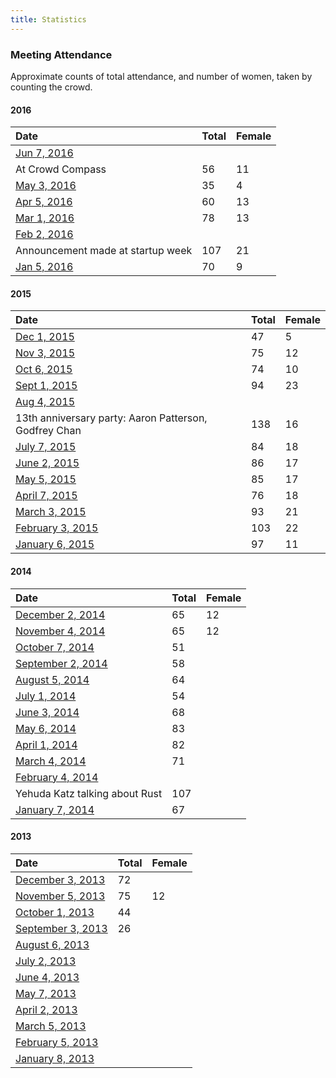 ```yaml
---
title: Statistics
---
```


### Meeting Attendance

Approximate counts of total attendance, and number of women, taken by counting the crowd.

#### 2016

|Date|Total|Female|
|:---|:----|:-----|
|[Jun 7, 2016](http://calagator.org/events/1250469629 "http://calagator.org/events/1250469629")
 At Crowd Compass|56|11|
|[May 3, 2016](http://calagator.org/events/1250469628 "http://calagator.org/events/1250469628")|35|4|
|[Apr 5, 2016](http://calagator.org/events/1250469627 "http://calagator.org/events/1250469627")|60|13|
|[Mar 1, 2016](http://calagator.org/events/1250469533 "http://calagator.org/events/1250469533")|78|13|
|[Feb 2, 2016](http://calagator.org/events/1250469356 "http://calagator.org/events/1250469356")
 Announcement made at startup week|107|21|
|[Jan 5, 2016](http://calagator.org/events/1250469355 "http://calagator.org/events/1250469355")|70|9|

#### 2015

|Date|Total|Female|
|:---|:----|:-----|
|[Dec 1, 2015](http://calagator.org/events/1250469003 "http://calagator.org/events/1250469003")|47|5|
|[Nov 3, 2015](http://calagator.org/events/1250468803 "http://calagator.org/events/1250468803")|75|12|
|[Oct 6, 2015](http://calagator.org/events/1250468744 "http://calagator.org/events/1250468744")|74|10|
|[Sept 1, 2015](http://calagator.org/events/1250468544 "http://calagator.org/events/1250468544")|94|23|
|[Aug 4, 2015](http://calagator.org/events/1250468447 "http://calagator.org/events/1250468447")
 13th anniversary party: Aaron Patterson, Godfrey Chan|138|16|
|[July 7, 2015](http://calagator.org/events/1250468193 "http://calagator.org/events/1250468193")|84|18|
|[June 2, 2015](http://calagator.org/events/1250468192 "http://calagator.org/events/1250468192")|86|17|
|[May 5, 2015](http://calagator.org/events/1250467772 "http://calagator.org/events/1250467772")|85|17|
|[April 7, 2015](http://calagator.org/events/1250467699 "http://calagator.org/events/1250467699")|76|18|
|[March 3, 2015](http://calagator.org/events/1250467567 "http://calagator.org/events/1250467567")|93|21|
|[February 3, 2015](http://calagator.org/events/1250467426 "http://calagator.org/events/1250467426")|103|22|
|[January 6, 2015](http://calagator.org/events/1250467266 "http://calagator.org/events/1250467266")|97|11|

#### 2014

|Date|Total|Female|
|:---|:----|:-----|
|[December 2, 2014](http://calagator.org/events/1250467155 "http://calagator.org/events/1250467155")|65|12|
|[November 4, 2014](http://calagator.org/events/1250467092 "http://calagator.org/events/1250467092")|65|12|
|[October 7, 2014](http://calagator.org/events/1250466798 "http://calagator.org/events/1250466798")|51||
|[September 2, 2014](http://calagator.org/events/1250466630 "http://calagator.org/events/1250466630")|58||
|[August 5, 2014](http://calagator.org/events/1250466433 "http://calagator.org/events/1250466433")|64||
|[July 1, 2014](http://calagator.org/events/1250466174 "http://calagator.org/events/1250466174")|54||
|[June 3, 2014](http://calagator.org/events/1250466090 "http://calagator.org/events/1250466090")|68||
|[May 6, 2014](http://calagator.org/events/1250465823 "http://calagator.org/events/1250465823")|83||
|[April 1, 2014](http://calagator.org/events/1250465761 "http://calagator.org/events/1250465761")|82||
|[March 4, 2014](http://calagator.org/events/1250465650 "http://calagator.org/events/1250465650")|71||
|[February 4, 2014](http://calagator.org/events/1250465431 "http://calagator.org/events/1250465431")
 Yehuda Katz talking about Rust|107||
|[January 7, 2014](http://calagator.org/events/1250465269 "http://calagator.org/events/1250465269")|67||

#### 2013

|Date|Total|Female|
|:---|:----|:-----|
|[December 3, 2013](http://calagator.org/events/1250465180 "http://calagator.org/events/1250465180")|72||
|[November 5, 2013](http://calagator.org/events/1250464907 "http://calagator.org/events/1250464907")|75|12|
|[October 1, 2013](http://calagator.org/events/1250464748 "http://calagator.org/events/1250464748")|44||
|[September 3, 2013](http://calagator.org/events/1250464442 "http://calagator.org/events/1250464442")|26||
|[August 6, 2013](http://calagator.org/events/1250464441 "http://calagator.org/events/1250464441")|||
|[July 2, 2013](http://calagator.org/events/1250464346 "http://calagator.org/events/1250464346")|||
|[June 4, 2013](http://calagator.org/events/1250463996 "http://calagator.org/events/1250463996")|||
|[May 7, 2013](http://calagator.org/events/1250463895 "http://calagator.org/events/1250463895")|||
|[April 2, 2013](http://calagator.org/events/1250463640 "http://calagator.org/events/1250463640")|||
|[March 5, 2013](http://calagator.org/events/1250463148 "http://calagator.org/events/1250463148")|||
|[February 5, 2013](http://calagator.org/events/1250463147 "http://calagator.org/events/1250463147")|||
|[January 8, 2013](http://calagator.org/events/1250463241 "http://calagator.org/events/1250463241")|||


